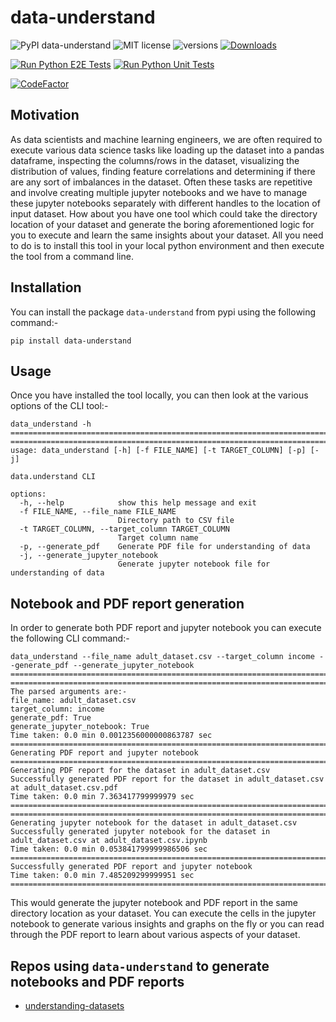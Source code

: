 # data-understand
![PyPI data-understand](https://img.shields.io/pypi/v/data-understand)
![MIT license](https://img.shields.io/badge/License-MIT-blue.svg)
![versions](https://img.shields.io/pypi/pyversions/data-understand)
[![Downloads](https://static.pepy.tech/badge/data-understand)](https://pepy.tech/project/data-understand)

[![Run Python E2E Tests](https://github.com/ggupta2005/data.understand/actions/workflows/python-e2e-tests.yml/badge.svg)](https://github.com/ggupta2005/data.understand/actions/workflows/python-e2e-tests.yml)
[![Run Python Unit Tests](https://github.com/ggupta2005/data.understand/actions/workflows/python-unit-tests.yml/badge.svg)](https://github.com/ggupta2005/data.understand/actions/workflows/python-unit-tests.yml)

[![CodeFactor](https://www.codefactor.io/repository/github/ggupta2005/data.understand/badge)](https://www.codefactor.io/repository/github/ggupta2005/data.understand)

## Motivation
As data scientists and machine learning engineers, we are often required to execute various data science tasks like loading up the dataset into a pandas dataframe, inspecting the columns/rows in the dataset, visualizing the distribution of values, finding feature correlations and determining if there are any sort of imbalances in the dataset. Often these tasks are repetitive and involve creating multiple jupyter notebooks and we have to manage these jupyter notebooks separately with different handles to the location of input dataset. How about you have one tool which could take the directory location of your dataset and generate the boring aforementioned logic for you to execute and learn the same insights about your dataset. All you need to do is to install this tool in your local python environment and then execute the tool from a command line.

## Installation
You can install the package `data-understand` from pypi using the following command:-

```
pip install data-understand
```

## Usage
Once you have installed the tool locally, you can then look at the various options of the CLI tool:-

```
data_understand -h
========================================================================================================================
========================================================================================================================
usage: data_understand [-h] [-f FILE_NAME] [-t TARGET_COLUMN] [-p] [-j]

data.understand CLI

options:
  -h, --help            show this help message and exit
  -f FILE_NAME, --file_name FILE_NAME
                        Directory path to CSV file
  -t TARGET_COLUMN, --target_column TARGET_COLUMN
                        Target column name
  -p, --generate_pdf    Generate PDF file for understanding of data
  -j, --generate_jupyter_notebook
                        Generate jupyter notebook file for understanding of data
```

## Notebook and PDF report generation
In order to generate both PDF report and jupyter notebook you can execute the following CLI command:-

```
data_understand --file_name adult_dataset.csv --target_column income --generate_pdf --generate_jupyter_notebook
========================================================================================================================
========================================================================================================================
The parsed arguments are:- 
file_name: adult_dataset.csv
target_column: income
generate_pdf: True
generate_jupyter_notebook: True
Time taken: 0.0 min 0.0012356000000863787 sec
========================================================================================================================
Generating PDF report and jupyter notebook
========================================================================================================================
Generating PDF report for the dataset in adult_dataset.csv
Successfully generated PDF report for the dataset in adult_dataset.csv at adult_dataset.csv.pdf
Time taken: 0.0 min 7.363417799999979 sec
========================================================================================================================
========================================================================================================================
Generating jupyter notebook for the dataset in adult_dataset.csv
Successfully generated jupyter notebook for the dataset in adult_dataset.csv at adult_dataset.csv.ipynb
Time taken: 0.0 min 0.053841799999986506 sec
========================================================================================================================
Successfully generated PDF report and jupyter notebook
Time taken: 0.0 min 7.485209299999951 sec
========================================================================================================================
```

This would generate the jupyter notebook and PDF report in the same directory location as your dataset. You can execute the cells in the jupyter notebook to generate various insights and graphs on the fly or you can read through the PDF report to learn about various aspects of your dataset.

## Repos using `data-understand` to generate notebooks and PDF reports
- [understanding-datasets](https://github.com/ggupta2005/understanding-datasets)
